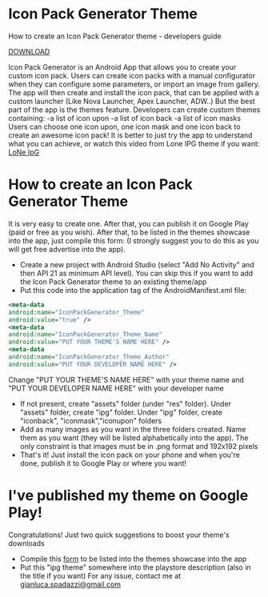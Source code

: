 # Icon Pack Generator Theme
How to create an Icon Pack Generator theme - developers guide

[DOWNLOAD](https://play.google.com/store/apps/details?id=com.spada.iconpackgenerator)

Icon Pack Generator is an Android App that allows you to create your custom icon pack. Users can create icon packs with a manual configurator when they can configure some parameters, or import an image from gallery. The app will then create and install the icon pack, that can be applied with a custom launcher (Like Nova Launcher, Apex Launcher, ADW..)
But the best part of the app is the themes feature. Developers can create custom themes containing:
-a list of icon upon
-a list of icon back
-a list of icon masks
Users can choose one icon upon, one icon mask and one icon back to create an awesome icon pack!
It is better to just try the app to understand what you can achieve, or watch this video from Lone IPG theme if you want: 
[LoNe IpG](https://www.youtube.com/watch?v=MUhhDzTtFE4)

# How to create an Icon Pack Generator Theme
It is very easy to create one. After that, you can publish it on Google Play (paid or free as you wish). After that, to be listed in the themes showcase into the app, just compile this form: (I strongly suggest you to do this as you will get free advertise into the app).

* Create a new project with Android Studio (select "Add No Activity" and then API 21 as minimum API level). You can skip this if you want to add the Icon Pack Generator theme to an existing theme/app
* Put this code into the application tag of the AndroidManifest.xml file:
```xml
<meta-data
android:name="IconPackGenerator_Theme"
android:value="true" />
<meta-data
android:name="IconPackGenerator_Theme_Name"
android:value="PUT YOUR THEME'S NAME HERE" />
<meta-data
android:name="IconPackGenerator_Theme_Author"
android:value="PUT YOUR DEVELOPER NAME HERE" />
```
Change "PUT YOUR THEME'S NAME HERE" with your theme name and "PUT YOUR DEVELOPER NAME HERE" with your developer name
* If not present, create "assets" folder (under "res" folder). Under "assets" folder, create "ipg" folder. Under "ipg" folder, create "iconback", "iconmask","iconupon" folders
* Add as many images as you want in the three folders created. Name them as you want (they will be listed alphabetically into the app). The only constraint is that images must be in .png format and 192x192 pixels
* That's it! Just install the icon pack on your phone and when you're done, publish it to Google Play or where you want!

# I've published my theme on Google Play!
Congratulations! Just two quick suggestions to boost your theme's downloads
* Compile this [form](https://docs.google.com/forms/d/e/1FAIpQLSdNtV9qWWrGk2mHfWTiq3zaySZoVFLP9rlGvIjictDFYcVRvg/viewform) to be listed into the themes showcase into the app
* Put this "ipg theme" somewhere into the playstore description (also in the title if you want)
For any issue, contact me at gianluca.spadazzi@gmail.com

